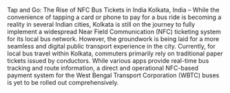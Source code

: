Tap and Go: The Rise of NFC Bus Tickets in India
Kolkata, India – While the convenience of tapping a card or phone to pay for a bus ride is becoming a reality in several Indian cities, Kolkata is still on the journey to fully implement a widespread Near Field Communication (NFC) ticketing system for its local bus network. However, the groundwork is being laid for a more seamless and digital public transport experience in the city.
Currently, for local bus travel within Kolkata, commuters primarily rely on traditional paper tickets issued by conductors. While various apps provide real-time bus tracking and route information, a direct and operational NFC-based payment system for the West Bengal Transport Corporation (WBTC) buses is yet to be rolled out comprehensively.
